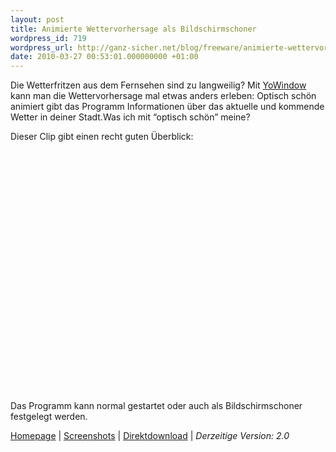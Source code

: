 ```yaml
---
layout: post
title: Animierte Wettervorhersage als Bildschirmschoner
wordpress_id: 719
wordpress_url: http://ganz-sicher.net/blog/freeware/animierte-wettervorhersage-als-bildschirmschoner/
date: 2010-03-27 00:53:01.000000000 +01:00
---
```

<p>Die Wetterfritzen aus dem Fernsehen sind zu langweilig? Mit <a href="http://yowindow.com/">YoWindow</a> kann man die Wettervorhersage mal etwas anders erleben: Optisch schön animiert gibt das Programm Informationen über das aktuelle und kommende Wetter in deiner Stadt.Was ich mit “optisch schön” meine? </p> <!--more-->  <p>Dieser Clip gibt einen recht guten Überblick:</p>  <div style="padding-bottom: 0px; margin: 0px; padding-left: 0px; padding-right: 0px; display: inline; float: none; padding-top: 0px" id="scid:5737277B-5D6D-4f48-ABFC-DD9C333F4C5D:f1f1a0ea-ec35-4db0-9216-e78d36c2e51f" class="wlWriterEditableSmartContent"><div><object width="425" height="355"><param name="movie" value="http://www.youtube.com/v/QItLw-0LFOE&amp;hl=en"></param><embed src="http://www.youtube.com/v/QItLw-0LFOE&amp;hl=en" type="application/x-shockwave-flash" width="425" height="355"></embed></object></div></div>  <p>&#160;</p>  <p>Das Programm kann normal gestartet oder auch als Bildschirmschoner festgelegt werden.</p>  <p class="infobox"><a href="http://yowindow.com/" target="_blank">Homepage</a> | <a href="http://yowindow.com/screenshots.html" target="_blank">Screenshots</a> | <a href="http://yowindow.com/wimo/deploy/yosetup.exe" target="_blank">Direktdownload</a> | <em>Derzeitige Version: 2.0</em></p>
